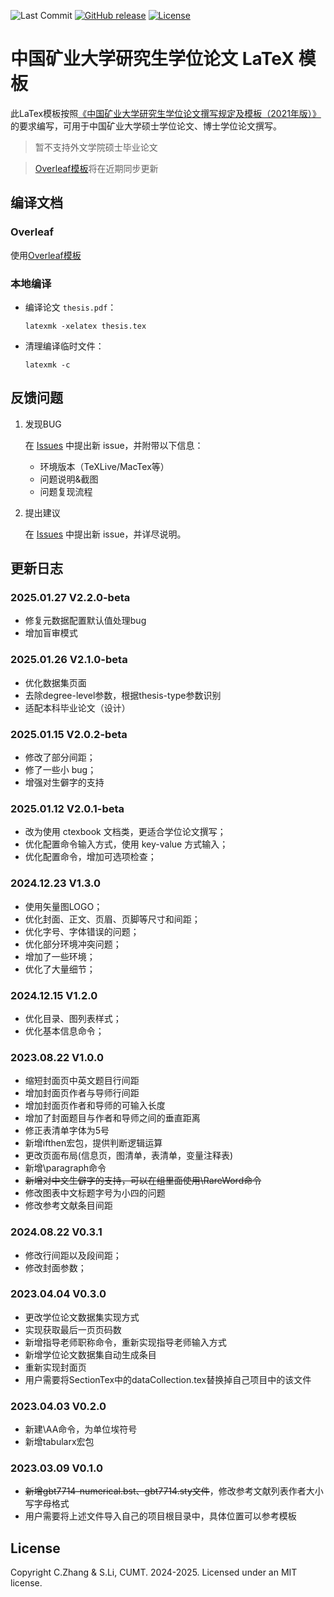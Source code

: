 ![Last Commit](https://img.shields.io/github/last-commit/senli1073/cumtthesis)
[![GitHub release](https://img.shields.io/github/v/release/senli1073/cumtthesis)](https://github.com/senli1073/cumtthesis/releases/latest)
[![License](https://img.shields.io/github/license/senli1073/cumtthesis)](https://github.com/senli1073/cumtthesis/blob/master/README.md)

# 中国矿业大学研究生学位论文 LaTeX 模板

此LaTex模板按照[《中国矿业大学研究生学位论文撰写规定及模板（2021年版）》](https://gs.cumt.edu.cn/info/1049/3149.htm)的要求编写，可用于中国矿业大学硕士学位论文、博士学位论文撰写。

> 暂不支持外文学院硕士毕业论文

> [Overleaf模板](https://www.overleaf.com/latex/templates/10290-zhong-guo-kuang-ye-da-xue-shuo-shi-sheng-bi-ye-lun-wen-mo-ban/qwggynbswxwg)将在近期同步更新

## 编译文档
### Overleaf

使用[Overleaf模板](https://www.overleaf.com/latex/templates/10290-zhong-guo-kuang-ye-da-xue-shuo-shi-sheng-bi-ye-lun-wen-mo-ban/qwggynbswxwg)


### 本地编译

- 编译论文 `thesis.pdf`：
   ```
   latexmk -xelatex thesis.tex
   ```

- 清理编译临时文件：
   ```
   latexmk -c
   ```

## 反馈问题

1. 发现BUG

    在 [Issues](https://github.com/senli1073/cumtthesis/issues) 中提出新 issue，并附带以下信息：
    - 环境版本（TeXLive/MacTex等）
    - 问题说明&截图
    - 问题复现流程

2. 提出建议

    在 [Issues](https://github.com/senli1073/cumtthesis/issues) 中提出新 issue，并详尽说明。


## 更新日志

### 2025.01.27  V2.2.0-beta
- 修复元数据配置默认值处理bug
- 增加盲审模式

### 2025.01.26  V2.1.0-beta
- 优化数据集页面
- 去除degree-level参数，根据thesis-type参数识别
- 适配本科毕业论文（设计）

### 2025.01.15  V2.0.2-beta
- 修改了部分间距；
- 修了一些小 bug；
- 增强对生僻字的支持

### 2025.01.12  V2.0.1-beta
- 改为使用 ctexbook 文档类，更适合学位论文撰写；
- 优化配置命令输入方式，使用 key-value 方式输入；
- 优化配置命令，增加可选项检查；

### 2024.12.23 V1.3.0
- 使用矢量图LOGO；
- 优化封面、正文、页眉、页脚等尺寸和间距；
- 优化字号、字体错误的问题；
- 优化部分环境冲突问题；
- 增加了一些环境；
- 优化了大量细节；

### 2024.12.15 V1.2.0
- 优化目录、图列表样式；
- 优化基本信息命令；

### 2023.08.22 V1.0.0
- 缩短封面页中英文题目行间距
- 增加封面页作者与导师行间距
- 增加封面页作者和导师的可输入长度
- 增加了封面题目与作者和导师之间的垂直距离
- 修正表清单字体为5号
- 新增ifthen宏包，提供判断逻辑运算
- 更改页面布局(信息页，图清单，表清单，变量注释表)
- 新增\paragraph命令
- ~~新增对中文生僻字的支持，可以在组里面使用\RareWord命令~~
- 修改图表中文标题字号为小四的问题
- 修改参考文献条目间距

### 2024.08.22 V0.3.1
- 修改行间距以及段间距；
- 修改封面参数；

### 2023.04.04 V0.3.0
- 更改学位论文数据集实现方式
- 实现获取最后一页页码数
- 新增指导老师职称命令，重新实现指导老师输入方式
- 新增学位论文数据集自动生成条目
- 重新实现封面页
- 用户需要将SectionTex中的dataCollection.tex替换掉自己项目中的该文件


### 2023.04.03 V0.2.0
- 新建\AA命令，为单位埃符号
- 新增tabularx宏包

### 2023.03.09 V0.1.0
- ~~新增gbt7714-numerical.bst、gbt7714.sty文件~~，修改参考文献列表作者大小写字母格式
- 用户需要将上述文件导入自己的项目根目录中，具体位置可以参考模板

## License
Copyright C.Zhang & S.Li, CUMT. 2024-2025. Licensed under an MIT license.